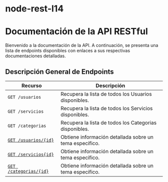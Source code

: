 # node-rest-l14
# Documentación de la API RESTful

Bienvenido a la documentación de la API. A continuación, se presenta una lista
de endpoints disponibles con enlaces a sus respectivas documentaciones detalladas.

## Descripción General de Endpoints

| Recurso                    | Descripción |
| -------------------------- | ----------- |
| `GET /usuarios`               | Recupera la lista de todos los Usuarios disponibles. |
| `GET /servicios`               | Recupera la lista de todos los Servicios disponibles. |
| `GET /categorias`               | Recupera la lista de todos los Categorias disponibles. |
| [`GET /usuarios/{id}`](./docs/get-usuarios-id.md)          | Obtiene información detallada sobre un tema específico. |
| [`GET /servicios{id}`](./docs/get-servicios-id.md)          | Obtiene información detallada sobre un tema específico. |
| [`GET /categorias/{id}`]([./docs/get-categorias-id.md](https://github.com/FabianVaz/node-rest-l14/blob/main/docs/get-categorias-id.md)https://github.com/FabianVaz/node-rest-l14/blob/main/docs/get-categorias-id.md)          | Obtiene información detallada sobre un tema específico. |
